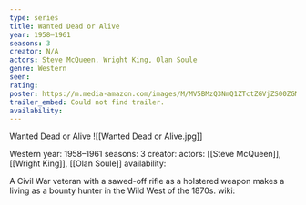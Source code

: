 ```yaml
---
type: series
title: Wanted Dead or Alive
year: 1958–1961
seasons: 3
creator: N/A
actors: Steve McQueen, Wright King, Olan Soule
genre: Western
seen:
rating: 
poster: https://m.media-amazon.com/images/M/MV5BMzQ3NmQ1ZTctZGVjZS00ZGM1LWExZDEtZjdlYzgxNWI4N2NmXkEyXkFqcGdeQXVyMTkxODQ4MDg@._V1_SX300.jpg
trailer_embed: Could not find trailer.
availability:
---
```

Wanted Dead or Alive
![[Wanted Dead or Alive.jpg]]

Western
year: 1958–1961
seasons: 3
creator: 
actors: [[Steve McQueen]], [[Wright King]], [[Olan Soule]]
availability:

A Civil War veteran with a sawed-off rifle as a holstered weapon makes a living as a bounty hunter in the Wild West of the 1870s.
wiki: 


